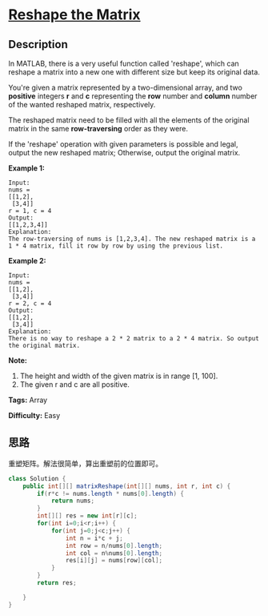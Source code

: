 # [Reshape the Matrix][title]

## Description

In MATLAB, there is a very useful function called 'reshape', which can reshape a matrix into a new one with different size but keep its original data.

You're given a matrix represented by a two-dimensional array, and two **positive** integers **r** and **c** representing the **row** number and **column** number of the wanted reshaped matrix, respectively.

The reshaped matrix need to be filled with all the elements of the original matrix in the same **row-traversing** order as they were.

If the 'reshape' operation with given parameters is possible and legal, output the new reshaped matrix; Otherwise, output the original matrix.

**Example 1:**

```
Input:
nums =
[[1,2],
 [3,4]]
r = 1, c = 4
Output:
[[1,2,3,4]]
Explanation:
The row-traversing of nums is [1,2,3,4]. The new reshaped matrix is a 1 * 4 matrix, fill it row by row by using the previous list.
```

**Example 2:**

```
Input:
nums =
[[1,2],
 [3,4]]
r = 2, c = 4
Output:
[[1,2],
 [3,4]]
Explanation:
There is no way to reshape a 2 * 2 matrix to a 2 * 4 matrix. So output the original matrix.
```

**Note:**

1. The height and width of the given matrix is in range [1, 100].
2. The given r and c are all positive.

**Tags:** Array

**Difficulty:** Easy

## 思路

重塑矩阵。解法很简单，算出重塑前的位置即可。

``` java
class Solution {
    public int[][] matrixReshape(int[][] nums, int r, int c) {
        if(r*c != nums.length * nums[0].length) {
            return nums;
        }
        int[][] res = new int[r][c];
        for(int i=0;i<r;i++) {
            for(int j=0;j<c;j++) {
                int n = i*c + j;
                int row = n/nums[0].length;
                int col = n%nums[0].length;
                res[i][j] = nums[row][col];
            }
        }
        return res;

    }
}
```

[title]: https://leetcode.com/problems/reshape-the-matrix
